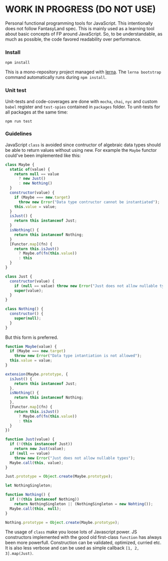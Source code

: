 # WORK IN PROGRESS (DO NOT USE)

Personal functional programming tools for JavaScript. This intentionally does 
not follow FantasyLand spec. This is mainly used as a learning tool about basic 
concepts of FP around JavaScript. So, to be understandable, as much as possible,
the code favored readability over performance. 

### Install

```
npm install
```

This is a mono-repository project managed with [lerna](https://lerna.js.org/).
The `lerna bootstrap` command automatically runs during `npm install`.

### Unit test

Unit-tests and code-coverages are done with `mocha`, `chai`, `nyc` and custom
`babel` register and `test-spies` contained in `packages` folder. To unit-tests
for all packages at the same time:
 
```
npm run test
```

### Guidelines

JavaScript `class` is avoided since contructor of algebraic data types should be
able to return values without using new. For example the `Maybe` functor could've
been implemented like this:

```js
class Maybe {
  static of(value) {
    return null == value
      ? new Just()
      : new Nothing()
  }
  constructor(value) {
    if (Maybe === new.target) 
      throw new Error("Data type contructor cannot be instantiated");
    this.value = value;
  }
  isJust() {
    return this instanceof Just;
  }
  isNothing() {
    return this instanceof Nothing;
  }
  [Functor.map](fn) {
    return this.isJust()
      ? Maybe.of(fn(this.value))
      : this
  }
}

class Just {
  constructor(value) {
    if (null == value) throw new Error("Just does not allow nullable types");
    super(value);
  }
}

class Nothing() {
  constructor() {
    super(null);
  }
}
```

But this form is preferred.

```js
function Maybe(value) {
  if (Maybe === new.target) 
    throw new Error("Data type intantiation is not allowed");    
  this.value = value;
}

extension(Maybe.prototype, {
  isJust() {
    return this instanceof Just;
  },
  isNothing() {
    return this instanceof Nothing;
  },
  [Functor.map](fn) {
    return this.isJust()
      ? Maybe.of(fn(this.value))
      : this
  }
})

function Just(value) {
  if (!(this instanceof Just))
    return new Just(value);
  if (null == value) 
    throw new Error("Just does not allow nullable types");
  Maybe.call(this, value); 
}

Just.prototype = Object.create(Maybe.prototype);

let NothingSingleton;

function Nothing() {
  if (!(this instanceof Nothing))
    return NothingSingleton || (NothingSingleton = new Nohting());
  Maybe.call(this, null);
}

Nothing.prototype = Object.create(Maybe.prototype);
```

The usage of `class` make you loose lots of Javascript power. JS constructors 
implemented with the good old first-class `function` has always been more powerfull. 
Construction can be validated, optimized, curried etc. It is also less verbose 
and can be used as simple callback `[1, 2, 3].map(Just)`.
